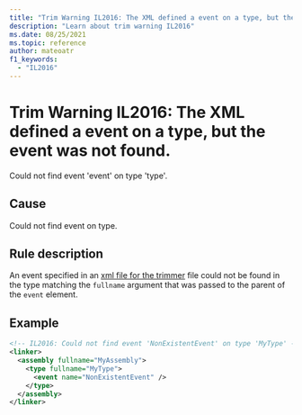 ```yaml
---
title: "Trim Warning IL2016: The XML defined a event on a type, but the event was not found."
description: "Learn about trim warning IL2016"
ms.date: 08/25/2021
ms.topic: reference
author: mateoatr
f1_keywords:
  - "IL2016"
---
```

# Trim Warning IL2016: The XML defined a event on a type, but the event was not found.

Could not find event 'event' on type 'type'.

## Cause

Could not find event on type.

## Rule description

An event specified in an [xml file for the trimmer](https://github.com/mono/linker/blob/main/docs/data-formats.md)
file could not be found in the type matching the `fullname` argument that was passed to
the parent of the `event` element.

## Example

```xml
<!-- IL2016: Could not find event 'NonExistentEvent' on type 'MyType' -->
<linker>
  <assembly fullname="MyAssembly">
    <type fullname="MyType">
      <event name="NonExistentEvent" />
    </type>
  </assembly>
</linker>
```
